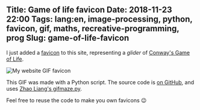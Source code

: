 Title: Game of life favicon
Date: 2018-11-23 22:00
Tags: lang:en, image-processing, python, favicon, gif, maths, recreative-programming, prog
Slug: game-of-life-favicon
---

I just added a [favicon](https://it.wikipedia.org/wiki/Favicon) to this site,
representing a _glider_ of [Conway's Game of Life](https://en.wikipedia.org/wiki/Conway%27s_Game_of_Life).

![My website GIF favicon](https://chezsoi.org/favicon.ico)

This GIF was made with a Python script.
The source code is [on GitHub](https://github.com/Lucas-C/dotfiles_and_notes/blob/master/languages/python/favicon.py),
and uses [Zhao Liang's gifmaze.py](https://github.com/neozhaoliang/pywonderland/blob/master/src/gifmaze/gifmaze.py).

Feel free to reuse the code to make you own favicons 😉

<style>
article img {
    transform: scale(8);
    image-rendering: optimizeSpeed;
    margin: 5rem auto;
}
</style>
